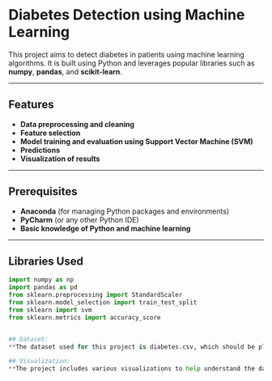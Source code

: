# **Diabetes Detection using Machine Learning**

This project aims to detect diabetes in patients using machine learning algorithms. It is built using Python and leverages popular libraries such as **numpy**, **pandas**, and **scikit-learn**.

---

## **Features**  
- **Data preprocessing and cleaning**  
- **Feature selection**  
- **Model training and evaluation using Support Vector Machine (SVM)**  
- **Predictions**  
- **Visualization of results**

---

## **Prerequisites**  
- **Anaconda** (for managing Python packages and environments)  
- **PyCharm** (or any other Python IDE)  
- **Basic knowledge of Python and machine learning**

---

## **Libraries Used**  
```python
import numpy as np  
import pandas as pd  
from sklearn.preprocessing import StandardScaler  
from sklearn.model_selection import train_test_split  
from sklearn import svm  
from sklearn.metrics import accuracy_score


## Dataset:
**The dataset used for this project is diabetes.csv, which should be placed in the data directory**.

## Visualization:
**The project includes various visualizations to help understand the data and the model's performance. These are created using matplotlib and seaborn and can be found in the notebooks or generated by running the scripts**.


